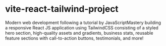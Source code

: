 # vite-react-tailwind-project
Modern web development following a tutorial by JavaScriptMastery building a responsive React JS application using TailwindCSS consisting of a styled hero section, high-quality assets and gradients, business stats, reusable feature sections with call-to-action buttons, testimonials, and more!

